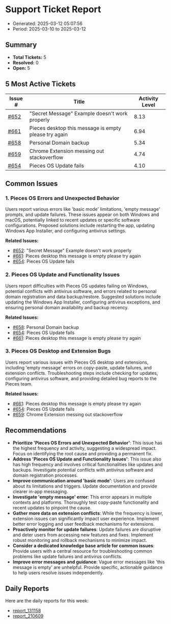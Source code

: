 # Support Ticket Report
- Generated: 2025-03-12 05:07:56
- Period: 2025-03-10 to 2025-03-12

## Summary
- **Total Tickets:** 5
- **Resolved:** 0
- **Open:** 5

## 5 Most Active Tickets
| Issue # | Title | Activity Level |
|---------|-------|----------------|
| [#652](https://github.com/pieces-app/support/issues/652) | "Secret Message" Example doesn't work properly | 8.13 |
| [#661](https://github.com/pieces-app/support/issues/661) | Pieces desktop this message is empty please try again | 6.94 |
| [#658](https://github.com/pieces-app/support/issues/658) | Personal Domain backup | 5.34 |
| [#659](https://github.com/pieces-app/support/issues/659) | Chrome Extension messing out stackoverflow | 4.74 |
| [#654](https://github.com/pieces-app/support/issues/654) | Pieces OS Update fails | 4.10 |

## Common Issues
### 1. Pieces OS Errors and Unexpected Behavior
Users report various errors like 'basic mode' limitations, 'empty message' prompts, and update failures. These issues appear on both Windows and macOS, potentially linked to recent updates or specific software configurations. Proposed solutions include restarting the app, updating Windows App Installer, and configuring antivirus settings.

**Related Issues:**
- [#652](https://github.com/pieces-app/support/issues/652): "Secret Message" Example doesn't work properly
- [#661](https://github.com/pieces-app/support/issues/661): Pieces desktop this message is empty please try again
- [#654](https://github.com/pieces-app/support/issues/654): Pieces OS Update fails

### 2. Pieces OS Update and Functionality Issues
Users report difficulties with Pieces OS updates failing on Windows, potential conflicts with antivirus software, and errors related to personal domain registration and data backup/restore. Suggested solutions include updating the Windows App Installer, configuring antivirus exceptions, and ensuring personal domain availability and backup recency.

**Related Issues:**
- [#658](https://github.com/pieces-app/support/issues/658): Personal Domain backup
- [#654](https://github.com/pieces-app/support/issues/654): Pieces OS Update fails
- [#661](https://github.com/pieces-app/support/issues/661): Pieces desktop this message is empty please try again

### 3. Pieces OS Desktop and Extension Bugs
Users report various issues with Pieces OS desktop and extensions, including 'empty message' errors on copy-paste, update failures, and extension conflicts. Troubleshooting steps include checking for updates, configuring antivirus software, and providing detailed bug reports to the Pieces team.

**Related Issues:**
- [#661](https://github.com/pieces-app/support/issues/661): Pieces desktop this message is empty please try again
- [#654](https://github.com/pieces-app/support/issues/654): Pieces OS Update fails
- [#659](https://github.com/pieces-app/support/issues/659): Chrome Extension messing out stackoverflow


## Recommendations
- **Prioritize 'Pieces OS Errors and Unexpected Behavior'**: This issue has the highest frequency and activity, suggesting a widespread impact. Focus on identifying the root cause and providing a permanent fix.
- **Address 'Pieces OS Update and Functionality Issues'**: This issue also has high frequency and involves critical functionalities like updates and backups. Investigate potential conflicts with antivirus software and domain registration processes.
- **Improve communication around 'basic mode'**: Users are confused about its limitations and triggers. Update documentation and provide clearer in-app messaging.
- **Investigate 'empty message' error**: This error appears in multiple contexts and platforms. Thoroughly test copy-paste functionality and recent updates to pinpoint the cause.
- **Gather more data on extension conflicts**: While the frequency is lower, extension issues can significantly impact user experience. Implement better error logging and user feedback mechanisms for extensions.
- **Proactively monitor for update failures**: Update failures are disruptive and deter users from accessing new features and fixes. Implement robust monitoring and rollback mechanisms to minimize impact.
- **Consider a dedicated knowledge base article for common issues**: Provide users with a central resource for troubleshooting common problems like update failures and antivirus conflicts.
- **Improve error messages and guidance**: Vague error messages like 'this message is empty' are unhelpful. Provide specific, actionable guidance to help users resolve issues independently.

## Daily Reports
Here are the daily reports for this week:

- [report_131158](daily/2025-03-11/report_131158.md)
- [report_210609](daily/2025-03-11/report_210609.md)

